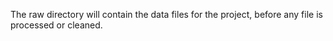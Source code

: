 The raw directory will contain the data files for the project, before any file is processed or cleaned.
